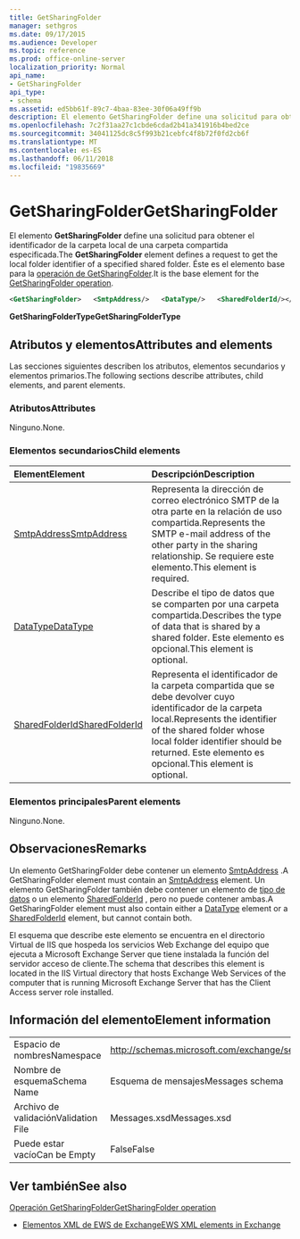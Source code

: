 ```yaml
---
title: GetSharingFolder
manager: sethgros
ms.date: 09/17/2015
ms.audience: Developer
ms.topic: reference
ms.prod: office-online-server
localization_priority: Normal
api_name:
- GetSharingFolder
api_type:
- schema
ms.assetid: ed5bb61f-89c7-4baa-83ee-30f06a49ff9b
description: El elemento GetSharingFolder define una solicitud para obtener el identificador de la carpeta local de una carpeta compartida especificada. Éste es el elemento base para la operación GetSharingFolder.
ms.openlocfilehash: 7c2f31aa27c1cbde6cdad2b41a341916b4bed2ce
ms.sourcegitcommit: 34041125dc8c5f993b21cebfc4f8b72f0fd2cb6f
ms.translationtype: MT
ms.contentlocale: es-ES
ms.lasthandoff: 06/11/2018
ms.locfileid: "19835669"
---
```

# <a name="getsharingfolder"></a><span data-ttu-id="1bb56-104">GetSharingFolder</span><span class="sxs-lookup"><span data-stu-id="1bb56-104">GetSharingFolder</span></span>

<span data-ttu-id="1bb56-105">El elemento **GetSharingFolder** define una solicitud para obtener el identificador de la carpeta local de una carpeta compartida especificada.</span><span class="sxs-lookup"><span data-stu-id="1bb56-105">The **GetSharingFolder** element defines a request to get the local folder identifier of a specified shared folder.</span></span> <span data-ttu-id="1bb56-106">Éste es el elemento base para la [operación de GetSharingFolder](getsharingfolder-operation.md).</span><span class="sxs-lookup"><span data-stu-id="1bb56-106">It is the base element for the [GetSharingFolder operation](getsharingfolder-operation.md).</span></span>
  
```xml
<GetSharingFolder>   <SmtpAddress/>   <DataType/>   <SharedFolderId/></GetSharingFolder>
```

 <span data-ttu-id="1bb56-107">**GetSharingFolderType**</span><span class="sxs-lookup"><span data-stu-id="1bb56-107">**GetSharingFolderType**</span></span>
## <a name="attributes-and-elements"></a><span data-ttu-id="1bb56-108">Atributos y elementos</span><span class="sxs-lookup"><span data-stu-id="1bb56-108">Attributes and elements</span></span>

<span data-ttu-id="1bb56-109">Las secciones siguientes describen los atributos, elementos secundarios y elementos primarios.</span><span class="sxs-lookup"><span data-stu-id="1bb56-109">The following sections describe attributes, child elements, and parent elements.</span></span>
  
### <a name="attributes"></a><span data-ttu-id="1bb56-110">Atributos</span><span class="sxs-lookup"><span data-stu-id="1bb56-110">Attributes</span></span>

<span data-ttu-id="1bb56-111">Ninguno.</span><span class="sxs-lookup"><span data-stu-id="1bb56-111">None.</span></span>
  
### <a name="child-elements"></a><span data-ttu-id="1bb56-112">Elementos secundarios</span><span class="sxs-lookup"><span data-stu-id="1bb56-112">Child elements</span></span>

|<span data-ttu-id="1bb56-113">**Element**</span><span class="sxs-lookup"><span data-stu-id="1bb56-113">**Element**</span></span>|<span data-ttu-id="1bb56-114">**Descripción**</span><span class="sxs-lookup"><span data-stu-id="1bb56-114">**Description**</span></span>|
|:-----|:-----|
|[<span data-ttu-id="1bb56-115">SmtpAddress</span><span class="sxs-lookup"><span data-stu-id="1bb56-115">SmtpAddress</span></span>](smtpaddress.md) <br/> |<span data-ttu-id="1bb56-116">Representa la dirección de correo electrónico SMTP de la otra parte en la relación de uso compartida.</span><span class="sxs-lookup"><span data-stu-id="1bb56-116">Represents the SMTP e-mail address of the other party in the sharing relationship.</span></span> <span data-ttu-id="1bb56-117">Se requiere este elemento.</span><span class="sxs-lookup"><span data-stu-id="1bb56-117">This element is required.</span></span>  <br/> |
|[<span data-ttu-id="1bb56-118">DataType</span><span class="sxs-lookup"><span data-stu-id="1bb56-118">DataType</span></span>](datatype.md) <br/> |<span data-ttu-id="1bb56-119">Describe el tipo de datos que se comparten por una carpeta compartida.</span><span class="sxs-lookup"><span data-stu-id="1bb56-119">Describes the type of data that is shared by a shared folder.</span></span> <span data-ttu-id="1bb56-120">Este elemento es opcional.</span><span class="sxs-lookup"><span data-stu-id="1bb56-120">This element is optional.</span></span>  <br/> |
|[<span data-ttu-id="1bb56-121">SharedFolderId</span><span class="sxs-lookup"><span data-stu-id="1bb56-121">SharedFolderId</span></span>](sharedfolderid.md) <br/> |<span data-ttu-id="1bb56-122">Representa el identificador de la carpeta compartida que se debe devolver cuyo identificador de la carpeta local.</span><span class="sxs-lookup"><span data-stu-id="1bb56-122">Represents the identifier of the shared folder whose local folder identifier should be returned.</span></span> <span data-ttu-id="1bb56-123">Este elemento es opcional.</span><span class="sxs-lookup"><span data-stu-id="1bb56-123">This element is optional.</span></span>  <br/> |
   
### <a name="parent-elements"></a><span data-ttu-id="1bb56-124">Elementos principales</span><span class="sxs-lookup"><span data-stu-id="1bb56-124">Parent elements</span></span>

<span data-ttu-id="1bb56-125">Ninguno.</span><span class="sxs-lookup"><span data-stu-id="1bb56-125">None.</span></span>
  
## <a name="remarks"></a><span data-ttu-id="1bb56-126">Observaciones</span><span class="sxs-lookup"><span data-stu-id="1bb56-126">Remarks</span></span>

<span data-ttu-id="1bb56-127">Un elemento GetSharingFolder debe contener un elemento [SmtpAddress](smtpaddress.md) .</span><span class="sxs-lookup"><span data-stu-id="1bb56-127">A GetSharingFolder element must contain an [SmtpAddress](smtpaddress.md) element.</span></span> <span data-ttu-id="1bb56-128">Un elemento GetSharingFolder también debe contener un elemento de [tipo de datos](datatype.md) o un elemento [SharedFolderId](sharedfolderid.md) , pero no puede contener ambas.</span><span class="sxs-lookup"><span data-stu-id="1bb56-128">A GetSharingFolder element must also contain either a [DataType](datatype.md) element or a [SharedFolderId](sharedfolderid.md) element, but cannot contain both.</span></span> 
  
<span data-ttu-id="1bb56-129">El esquema que describe este elemento se encuentra en el directorio Virtual de IIS que hospeda los servicios Web Exchange del equipo que ejecuta a Microsoft Exchange Server que tiene instalada la función del servidor acceso de cliente.</span><span class="sxs-lookup"><span data-stu-id="1bb56-129">The schema that describes this element is located in the IIS Virtual directory that hosts Exchange Web Services of the computer that is running Microsoft Exchange Server that has the Client Access server role installed.</span></span>
  
## <a name="element-information"></a><span data-ttu-id="1bb56-130">Información del elemento</span><span class="sxs-lookup"><span data-stu-id="1bb56-130">Element information</span></span>

|||
|:-----|:-----|
|<span data-ttu-id="1bb56-131">Espacio de nombres</span><span class="sxs-lookup"><span data-stu-id="1bb56-131">Namespace</span></span>  <br/> |http://schemas.microsoft.com/exchange/services/2006/messages  <br/> |
|<span data-ttu-id="1bb56-132">Nombre de esquema</span><span class="sxs-lookup"><span data-stu-id="1bb56-132">Schema Name</span></span>  <br/> |<span data-ttu-id="1bb56-133">Esquema de mensajes</span><span class="sxs-lookup"><span data-stu-id="1bb56-133">Messages schema</span></span>  <br/> |
|<span data-ttu-id="1bb56-134">Archivo de validación</span><span class="sxs-lookup"><span data-stu-id="1bb56-134">Validation File</span></span>  <br/> |<span data-ttu-id="1bb56-135">Messages.xsd</span><span class="sxs-lookup"><span data-stu-id="1bb56-135">Messages.xsd</span></span>  <br/> |
|<span data-ttu-id="1bb56-136">Puede estar vacío</span><span class="sxs-lookup"><span data-stu-id="1bb56-136">Can be Empty</span></span>  <br/> |<span data-ttu-id="1bb56-137">False</span><span class="sxs-lookup"><span data-stu-id="1bb56-137">False</span></span>  <br/> |
   
## <a name="see-also"></a><span data-ttu-id="1bb56-138">Ver también</span><span class="sxs-lookup"><span data-stu-id="1bb56-138">See also</span></span>



[<span data-ttu-id="1bb56-139">Operación GetSharingFolder</span><span class="sxs-lookup"><span data-stu-id="1bb56-139">GetSharingFolder operation</span></span>](getsharingfolder-operation.md)


- [<span data-ttu-id="1bb56-140">Elementos XML de EWS de Exchange</span><span class="sxs-lookup"><span data-stu-id="1bb56-140">EWS XML elements in Exchange</span></span>](ews-xml-elements-in-exchange.md)

